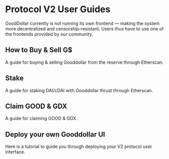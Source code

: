 # Protocol V2 User Guides

GoodDollar currently is not running its own frontend — making the system more decentralized and censorship-resistant. Users thus have to use one of the frontends provided by our community.

## How to Buy & Sell G$

A guide for buying & selling Gooddollar from the reserve through Etherscan.

## Stake

A guide for staking DAI/cDAI with Gooddollar thrust through Etherscan.

## Claim GOOD & GDX

A guide for claiming GOOD & GDX.

## Deploy your own Gooddollar UI

Here is a tutorial to guide you through deploying your V2 protocol user interface.
